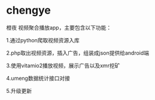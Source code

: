 # chengye
橙夜 视频聚合播放app，主要包含以下功能：


1.通过python爬取视频资源入库

2.php取出视频资源，插入广告，组装成json提供给android端

3.使用vitamio2播放视频，展示广告以及xmr挖矿

4.umeng数据统计接口对接

5.升级更新
